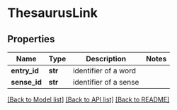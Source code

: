 # ThesaurusLink

## Properties
Name | Type | Description | Notes
------------ | ------------- | ------------- | -------------
**entry_id** | **str** | identifier of a word | 
**sense_id** | **str** | identifier of a sense | 

[[Back to Model list]](../README.md#documentation-for-models) [[Back to API list]](../README.md#documentation-for-api-endpoints) [[Back to README]](../README.md)


